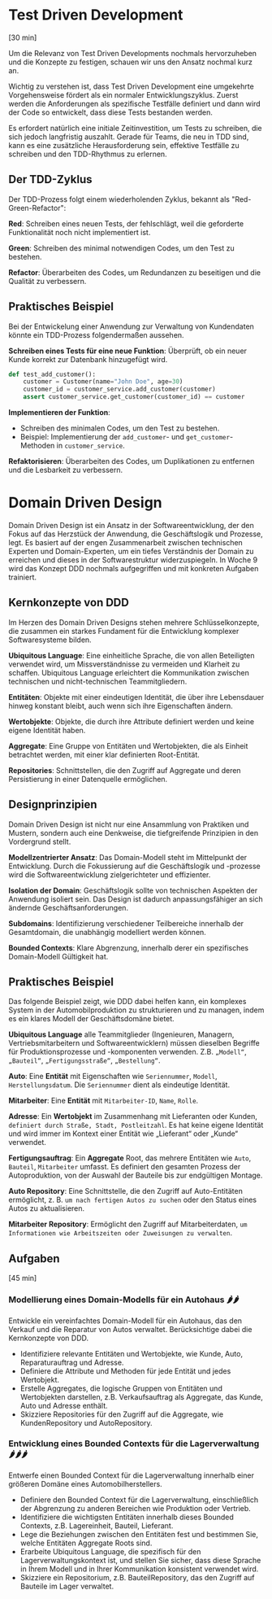 # Test Driven Development
[30 min]

Um die Relevanz von Test Driven Developments nochmals hervorzuheben und die Konzepte zu festigen, schauen wir uns den Ansatz nochmal kurz an.

Wichtig zu verstehen ist, dass Test Driven Development eine umgekehrte Vorgehensweise fördert als ein normaler Entwicklungszyklus. Zuerst werden die Anforderungen als spezifische Testfälle definiert und dann wird der Code so entwickelt, dass diese Tests bestanden werden. 

Es erfordert natürlich eine initiale Zeitinvestition, um Tests zu schreiben, die sich jedoch langfristig auszahlt. Gerade für Teams, die neu in TDD sind, kann es eine zusätzliche Herausforderung sein, effektive Testfälle zu schreiben und den TDD-Rhythmus zu erlernen.

## Der TDD-Zyklus
Der TDD-Prozess folgt einem wiederholenden Zyklus, bekannt als "Red-Green-Refactor":

**Red**: Schreiben eines neuen Tests, der fehlschlägt, weil die geforderte Funktionalität noch nicht implementiert ist.

**Green**: Schreiben des minimal notwendigen Codes, um den Test zu bestehen.

**Refactor**: Überarbeiten des Codes, um Redundanzen zu beseitigen und die Qualität zu verbessern.

## Praktisches Beispiel
Bei der Entwickelung einer Anwendung zur Verwaltung von Kundendaten könnte ein TDD-Prozess folgendermaßen aussehen.

**Schreiben eines Tests für eine neue Funktion**: Überprüft, ob ein neuer Kunde korrekt zur Datenbank hinzugefügt wird.

  ```python
  def test_add_customer():
      customer = Customer(name="John Doe", age=30)
      customer_id = customer_service.add_customer(customer)
      assert customer_service.get_customer(customer_id) == customer
  ```

**Implementieren der Funktion**:
 - Schreiben des minimalen Codes, um den Test zu bestehen.
 - Beispiel: Implementierung der `add_customer`- und `get_customer`-Methoden in `customer_service`.

**Refaktorisieren**: Überarbeiten des Codes, um Duplikationen zu entfernen und die Lesbarkeit zu verbessern.


# Domain Driven Design
Domain Driven Design ist ein Ansatz in der Softwareentwicklung, der den Fokus auf das Herzstück der Anwendung, die Geschäftslogik und Prozesse, legt. Es basiert auf der engen Zusammenarbeit zwischen technischen Experten und Domain-Experten, um ein tiefes Verständnis der Domain zu erreichen und dieses in der Softwarestruktur widerzuspiegeln. In Woche 9 wird das Konzept DDD nochmals aufgegriffen und mit konkreten Aufgaben trainiert.

## Kernkonzepte von DDD
Im Herzen des Domain Driven Designs stehen mehrere Schlüsselkonzepte, die zusammen ein starkes Fundament für die Entwicklung komplexer Softwaresysteme bilden.

**Ubiquitous Language**: Eine einheitliche Sprache, die von allen Beteiligten verwendet wird, um Missverständnisse zu vermeiden und Klarheit zu schaffen. Ubiquitous Language erleichtert die Kommunikation zwischen technischen und nicht-technischen Teammitgliedern.

**Entitäten**: Objekte mit einer eindeutigen Identität, die über ihre Lebensdauer hinweg konstant bleibt, auch wenn sich ihre Eigenschaften ändern.

**Wertobjekte**: Objekte, die durch ihre Attribute definiert werden und keine eigene Identität haben.

**Aggregate**: Eine Gruppe von Entitäten und Wertobjekten, die als Einheit betrachtet werden, mit einer klar definierten Root-Entität.

**Repositories**: Schnittstellen, die den Zugriff auf Aggregate und deren Persistierung in einer Datenquelle ermöglichen.

## Designprinzipien
Domain Driven Design ist nicht nur eine Ansammlung von Praktiken und Mustern, sondern auch eine Denkweise, die tiefgreifende Prinzipien in den Vordergrund stellt.

**Modellzentrierter Ansatz**: Das Domain-Modell steht im Mittelpunkt der Entwicklung. Durch die Fokussierung auf die Geschäftslogik und -prozesse wird die Softwareentwicklung zielgerichteter und effizienter.

**Isolation der Domain**: Geschäftslogik sollte von technischen Aspekten der Anwendung isoliert sein. Das Design ist dadurch anpassungsfähiger an sich ändernde Geschäftsanforderungen.

**Subdomains**: Identifizierung verschiedener Teilbereiche innerhalb der Gesamtdomain, die unabhängig modelliert werden können.

**Bounded Contexts**: Klare Abgrenzung, innerhalb derer ein spezifisches Domain-Modell Gültigkeit hat.

## Praktisches Beispiel
Das folgende Beispiel zeigt, wie DDD dabei helfen kann, ein komplexes System in der Automobilproduktion zu strukturieren und zu managen, indem es ein klares Modell der Geschäftsdomäne bietet.

**Ubiquitous Language** alle Teammitglieder (Ingenieuren, Managern, Vertriebsmitarbeitern und Softwareentwicklern) müssen dieselben Begriffe für Produktionsprozesse und -komponenten verwenden. Z.B. `„Modell“`, `„Bauteil“`, `„Fertigungsstraße“`, `„Bestellung“`.

**Auto**: Eine **Entität** mit Eigenschaften wie `Seriennummer`, `Modell`, `Herstellungsdatum`. Die `Seriennummer` dient als eindeutige Identität.

**Mitarbeiter**: Eine **Entität** mit `Mitarbeiter-ID`, `Name`, `Rolle`.

**Adresse**: Ein **Wertobjekt** im Zusammenhang mit Lieferanten oder Kunden, `definiert durch Straße, Stadt, Postleitzahl`. Es hat keine eigene Identität und wird immer im Kontext einer Entität wie „Lieferant“ oder „Kunde“ verwendet.

**Fertigungsauftrag**: Ein **Aggregate** Root, das mehrere Entitäten wie `Auto`, `Bauteil`, `Mitarbeiter` umfasst. Es definiert den gesamten Prozess der Autoproduktion, von der Auswahl der Bauteile bis zur endgültigen Montage.

**Auto Repository**: Eine Schnittstelle, die den Zugriff auf Auto-Entitäten ermöglicht, z. B. `um nach fertigen Autos zu suchen` oder den Status eines Autos zu aktualisieren.

**Mitarbeiter Repository**: Ermöglicht den Zugriff auf Mitarbeiterdaten, `um Informationen wie Arbeitszeiten oder Zuweisungen zu verwalten`.


## Aufgaben
[45 min]

### Modellierung eines Domain-Modells für ein Autohaus 🌶️🌶️
Entwickle ein vereinfachtes Domain-Modell für ein Autohaus, das den Verkauf und die Reparatur von Autos verwaltet. Berücksichtige dabei die Kernkonzepte von DDD.

- Identifiziere relevante Entitäten und Wertobjekte, wie Kunde, Auto, Reparaturauftrag und Adresse.
- Definiere die Attribute und Methoden für jede Entität und jedes Wertobjekt.
- Erstelle Aggregates, die logische Gruppen von Entitäten und Wertobjekten darstellen, z.B. Verkaufsauftrag als Aggregate, das Kunde, Auto und Adresse enthält.
- Skizziere Repositories für den Zugriff auf die Aggregate, wie KundenRepository und AutoRepository.

### Entwicklung eines Bounded Contexts für die Lagerverwaltung 🌶️🌶️🌶️
Entwerfe einen Bounded Context für die Lagerverwaltung innerhalb einer größeren Domäne eines Automobilherstellers.

- Definiere den Bounded Context für die Lagerverwaltung, einschließlich der Abgrenzung zu anderen Bereichen wie Produktion oder Vertrieb.
- Identifiziere die wichtigsten Entitäten innerhalb dieses Bounded Contexts, z.B. Lagereinheit, Bauteil, Lieferant.
- Lege die Beziehungen zwischen den Entitäten fest und bestimmen Sie, welche Entitäten Aggregate Roots sind.
- Erarbeite Ubiquitous Language, die spezifisch für den Lagerverwaltungskontext ist, und stellen Sie sicher, dass diese Sprache in Ihrem Modell und in Ihrer Kommunikation konsistent verwendet wird.
- Skizziere ein Repositorium, z.B. BauteilRepository, das den Zugriff auf Bauteile im Lager verwaltet.